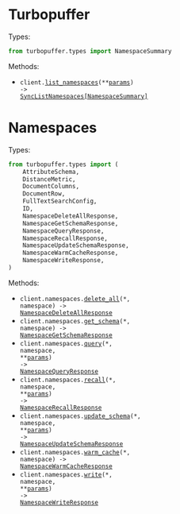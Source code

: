 # Turbopuffer

Types:

```python
from turbopuffer.types import NamespaceSummary
```

Methods:

- <code title="get /v1/namespaces">client.<a href="./src/turbopuffer/_client.py">list_namespaces</a>(\*\*<a href="src/turbopuffer/types/client_list_namespaces_params.py">params</a>) -> <a href="./src/turbopuffer/types/namespace_summary.py">SyncListNamespaces[NamespaceSummary]</a></code>

# Namespaces

Types:

```python
from turbopuffer.types import (
    AttributeSchema,
    DistanceMetric,
    DocumentColumns,
    DocumentRow,
    FullTextSearchConfig,
    ID,
    NamespaceDeleteAllResponse,
    NamespaceGetSchemaResponse,
    NamespaceQueryResponse,
    NamespaceRecallResponse,
    NamespaceUpdateSchemaResponse,
    NamespaceWarmCacheResponse,
    NamespaceWriteResponse,
)
```

Methods:

- <code title="delete /v2/namespaces/{namespace}">client.namespaces.<a href="./src/turbopuffer/resources/namespaces.py">delete_all</a>(\*, namespace) -> <a href="./src/turbopuffer/types/namespace_delete_all_response.py">NamespaceDeleteAllResponse</a></code>
- <code title="get /v1/namespaces/{namespace}/schema">client.namespaces.<a href="./src/turbopuffer/resources/namespaces.py">get_schema</a>(\*, namespace) -> <a href="./src/turbopuffer/types/namespace_get_schema_response.py">NamespaceGetSchemaResponse</a></code>
- <code title="post /v2/namespaces/{namespace}/query">client.namespaces.<a href="./src/turbopuffer/resources/namespaces.py">query</a>(\*, namespace, \*\*<a href="src/turbopuffer/types/namespace_query_params.py">params</a>) -> <a href="./src/turbopuffer/types/namespace_query_response.py">NamespaceQueryResponse</a></code>
- <code title="post /v1/namespaces/{namespace}/_debug/recall">client.namespaces.<a href="./src/turbopuffer/resources/namespaces.py">recall</a>(\*, namespace, \*\*<a href="src/turbopuffer/types/namespace_recall_params.py">params</a>) -> <a href="./src/turbopuffer/types/namespace_recall_response.py">NamespaceRecallResponse</a></code>
- <code title="post /v1/namespaces/{namespace}/schema">client.namespaces.<a href="./src/turbopuffer/resources/namespaces.py">update_schema</a>(\*, namespace, \*\*<a href="src/turbopuffer/types/namespace_update_schema_params.py">params</a>) -> <a href="./src/turbopuffer/types/namespace_update_schema_response.py">NamespaceUpdateSchemaResponse</a></code>
- <code title="get /v1/namespaces/{namespace}/hint_cache_warm">client.namespaces.<a href="./src/turbopuffer/resources/namespaces.py">warm_cache</a>(\*, namespace) -> <a href="./src/turbopuffer/types/namespace_warm_cache_response.py">NamespaceWarmCacheResponse</a></code>
- <code title="post /v2/namespaces/{namespace}">client.namespaces.<a href="./src/turbopuffer/resources/namespaces.py">write</a>(\*, namespace, \*\*<a href="src/turbopuffer/types/namespace_write_params.py">params</a>) -> <a href="./src/turbopuffer/types/namespace_write_response.py">NamespaceWriteResponse</a></code>
